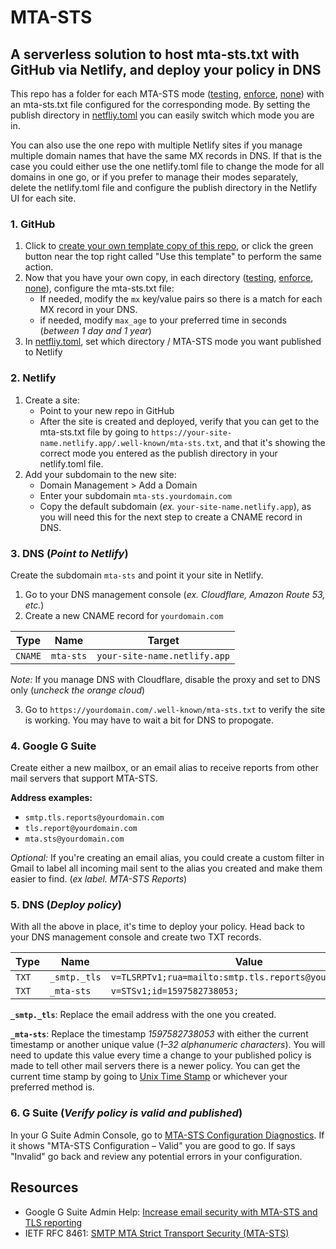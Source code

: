 # MTA-STS

## A serverless solution to host mta-sts.txt with GitHub via Netlify, and deploy your policy in DNS

This repo has a folder for each MTA-STS mode ([testing](testing/.well-known/mta-sts.txt), [enforce](enforce/.well-known/mta-sts.txt), [none](none/.well-known/mta-sts.txt)) with an mta-sts.txt file configured for the corresponding mode. By setting the publish directory in [netfliy.toml](netlify.toml) you can easily switch which mode you are in.

You can also use the one repo with multiple Netlify sites if you manage multiple domain names that have the same MX records in DNS. If that is the case you could either use the one netlify.toml file to change the mode for all domains in one go, or if you prefer to manage their modes separately, delete the netlify.toml file and configure the publish directory in the Netlify UI for each site.

### 1. GitHub

1. Click to [create your own template copy of this repo](https://github.com/kenfraser/gsuite-mta-sts/generate), or click the green button near the top right called "Use this template" to perform the same action.
2. Now that you have your own copy, in each directory ([testing](testing/.well-known/mta-sts.txt), [enforce](enforce/.well-known/mta-sts.txt), [none](none/.well-known/mta-sts.txt)), configure the mta-sts.txt file:
   - If needed, modify the `mx` key/value pairs so there is a match for each MX record in your DNS.
   - if needed, modify `max_age` to your preferred time in seconds (_between 1 day and 1 year_)
3. In [netfliy.toml](netlify.toml), set which directory / MTA-STS mode you want published to Netlify

### 2. Netlify

1. Create a site:
   - Point to your new repo in GitHub
   - After the site is created and deployed, verify that you can get to the mta-sts.txt file by going to `https://your-site-name.netlify.app/.well-known/mta-sts.txt`, and that it's showing the correct mode you entered as the publish directory in your netlify.toml file.
2. Add your subdomain to the new site:
   - Domain Management > Add a Domain
   - Enter your subdomain `mta-sts.yourdomain.com`
   - Copy the default subdomain (_ex._ `your-site-name.netlify.app`), as you will need this for the next step to create a CNAME record in DNS.

### 3. DNS (_Point to Netlify_)

Create the subdomain `mta-sts` and point it your site in Netlify.

1. Go to your DNS management console (_ex. Cloudflare, Amazon Route 53, etc._)
2. Create a new CNAME record for `yourdomain.com`

| Type    | Name      | Target                       |
| ------- | --------- | ---------------------------- |
| `CNAME` | `mta-sts` | `your-site-name.netlify.app` |

_Note:_ If you manage DNS with Cloudflare, disable the proxy and set to DNS only (_uncheck the orange cloud_)

3. Go to `https://yourdomain.com/.well-known/mta-sts.txt` to verify the site is working. You may have to wait a bit for DNS to propogate.

### 4. Google G Suite

Create either a new mailbox, or an email alias to receive reports from other mail servers that support MTA-STS.

**Address examples:**

- `smtp.tls.reports@yourdomain.com`
- `tls.report@yourdomain.com`
- `mta.sts@yourdomain.com`

_Optional:_ If you're creating an email alias, you could create a custom filter in Gmail to label all incoming mail sent to the alias you created and make them easier to find. (_ex label. MTA-STS Reports_)

### 5. DNS (_Deploy policy_)

With all the above in place, it's time to deploy your policy. Head back to your DNS management console and create two TXT records.

| Type  | Name         | Value                                                    |
| ----- | ------------ | -------------------------------------------------------- |
| `TXT` | `_smtp._tls` | `v=TLSRPTv1;rua=mailto:smtp.tls.reports@yourdomain.com;` |
| `TXT` | `_mta-sts`   | `v=STSv1;id=1597582738053;`                              |

**`_smtp._tls`**: Replace the email address with the one you created.

**`_mta-sts`**: Replace the timestamp _1597582738053_ with either the current timestamp or another unique value (_1–32 alphanumeric characters_). You will need to update this value every time a change to your published policy is made to tell other mail servers there is a newer policy. You can get the current time stamp by going to [Unix Time Stamp](https://www.unixtimestamp.com/) or whichever your preferred method is.

### 6. G Suite (_Verify policy is valid and published_)

In your G Suite Admin Console, go to [MTA-STS Configuration Diagnostics](https://admin.google.com/ac/apps/cs/diagnostic). If it shows "MTA-STS Configuration – Valid" you are good to go. If says "Invalid" go back and review any potential errors in your configuration.

## Resources

- Google G Suite Admin Help: [Increase email security with MTA-STS and TLS reporting](https://support.google.com/a/answer/9261504)
- IETF RFC 8461: [SMTP MTA Strict Transport Security (MTA-STS)](https://tools.ietf.org/html/rfc8461)
